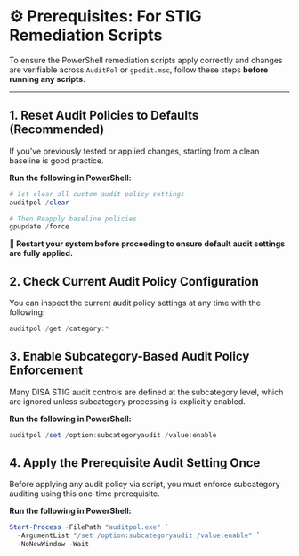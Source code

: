 # ⚙️ Prerequisites: For STIG Remediation Scripts

To ensure the PowerShell remediation scripts apply correctly and changes are verifiable across `AuditPol` or `gpedit.msc`, follow these steps **before running any scripts**.

---

## 1. Reset Audit Policies to Defaults (Recommended)

If you’ve previously tested or applied changes, starting from a clean baseline is good practice.

**Run the following in PowerShell:**
```powershell
# 1st clear all custom audit policy settings
auditpol /clear

# Then Reapply baseline policies
gpupdate /force
```
**🔁 Restart your system before proceeding to ensure default audit settings are fully applied.**

## 2. Check Current Audit Policy Configuration

You can inspect the current audit policy settings at any time with the following:

```powershell
auditpol /get /category:*
```

## 3. Enable Subcategory-Based Audit Policy Enforcement
Many DISA STIG audit controls are defined at the subcategory level, which are ignored unless subcategory processing is explicitly enabled.

**Run the following in PowerShell:**
```powershell
auditpol /set /option:subcategoryaudit /value:enable
```

## 4. Apply the Prerequisite Audit Setting Once
Before applying any audit policy via script, you must enforce subcategory auditing using this one-time prerequisite.

**Run the following in PowerShell:**
```powershell
Start-Process -FilePath "auditpol.exe" `
  -ArgumentList "/set /option:subcategoryaudit /value:enable" `
  -NoNewWindow -Wait
```
